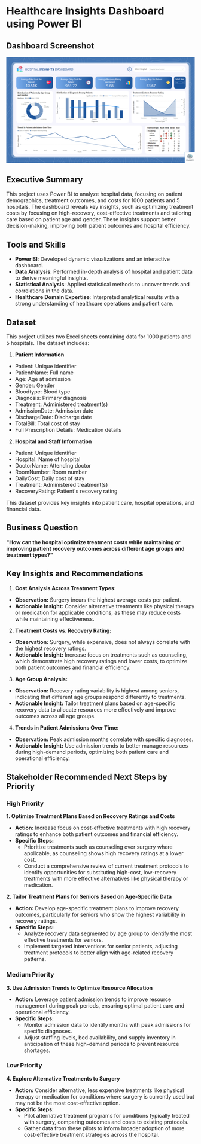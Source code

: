 # Healthcare Insights Dashboard using Power BI

## Dashboard Screenshot

![Hospital Insights Dashboard](dashboard.png)

## Executive Summary
This project uses Power BI to analyze hospital data, focusing on patient demographics, treatment outcomes, and costs for 1000 patients and 5 hospitals. The dashboard reveals key insights, such as optimizing treatment costs by focusing on high-recovery, cost-effective treatments and tailoring care based on patient age and gender. These insights support better decision-making, improving both patient outcomes and hospital efficiency.

## Tools and Skills
- **Power BI**: Developed dynamic visualizations and an interactive dashboard.
- **Data Analysis**: Performed in-depth analysis of hospital and patient data to derive meaningful insights.
- **Statistical Analysis**: Applied statistical methods to uncover trends and correlations in the data.
- **Healthcare Domain Expertise**: Interpreted analytical results with a strong understanding of healthcare operations and patient care.

## Dataset
This project utilizes two Excel sheets containing data for 1000 patients and 5 hospitals. The dataset includes:

1. **Patient Information**
- Patient: Unique identifier
- PatientName: Full name
- Age: Age at admission
- Gender: Gender
- Bloodtype: Blood type
- Diagnosis: Primary diagnosis
- Treatment: Administered treatment(s)
- AdmissionDate: Admission date
- DischargeDate: Discharge date
- TotalBill: Total cost of stay
- Full Prescription Details: Medication details
2. **Hospital and Staff Information**
- Patient: Unique identifier
- Hospital: Name of hospital
- DoctorName: Attending doctor
- RoomNumber: Room number
- DailyCost: Daily cost of stay
- Treatment: Administered treatment(s)
- RecoveryRating: Patient's recovery rating

This dataset provides key insights into patient care, hospital operations, and financial data.

## Business Question
**"How can the hospital optimize treatment costs while maintaining or improving patient recovery outcomes across different age groups and treatment types?"**

## Key Insights and Recommendations
1. **Cost Analysis Across Treatment Types:**
- **Observation:** Surgery incurs the highest average costs per patient.
- **Actionable Insight:** Consider alternative treatments like physical therapy or medication for applicable conditions, as these may reduce costs while maintaining effectiveness.

2. **Treatment Costs vs. Recovery Rating:**
- **Observation:** Surgery, while expensive, does not always correlate with the highest recovery ratings.
- **Actionable Insight:** Increase focus on treatments such as counseling, which demonstrate high recovery ratings and lower costs, to optimize both patient outcomes and financial efficiency.

3. **Age Group Analysis:**
- **Observation:** Recovery rating variability is highest among seniors, indicating that different age groups respond differently to treatments.
- **Actionable Insight:** Tailor treatment plans based on age-specific recovery data to allocate resources more effectively and improve outcomes across all age groups.

4. **Trends in Patient Admissions Over Time:**
- **Observation:** Peak admission months correlate with specific diagnoses.
- **Actionable Insight:** Use admission trends to better manage resources during high-demand periods, optimizing both patient care and operational efficiency.

## Stakeholder Recommended Next Steps by Priority

### High Priority

**1. Optimize Treatment Plans Based on Recovery Ratings and Costs**
- **Action:** Increase focus on cost-effective treatments with high recovery ratings to enhance both patient outcomes and financial efficiency.
- **Specific Steps:**
  - Prioritize treatments such as counseling over surgery where applicable, as counseling shows high recovery ratings at a lower cost.
  - Conduct a comprehensive review of current treatment protocols to identify opportunities for substituting high-cost, low-recovery treatments with more effective alternatives like physical therapy or medication.

**2. Tailor Treatment Plans for Seniors Based on Age-Specific Data**
- **Action:** Develop age-specific treatment plans to improve recovery outcomes, particularly for seniors who show the highest variability in recovery ratings.
- **Specific Steps:**
  - Analyze recovery data segmented by age group to identify the most effective treatments for seniors.
  - Implement targeted interventions for senior patients, adjusting treatment protocols to better align with age-related recovery patterns.

### Medium Priority

**3. Use Admission Trends to Optimize Resource Allocation**
- **Action:** Leverage patient admission trends to improve resource management during peak periods, ensuring optimal patient care and operational efficiency.
- **Specific Steps:**
  - Monitor admission data to identify months with peak admissions for specific diagnoses.
  - Adjust staffing levels, bed availability, and supply inventory in anticipation of these high-demand periods to prevent resource shortages.

### Low Priority

**4. Explore Alternative Treatments to Surgery**
- **Action:** Consider alternative, less expensive treatments like physical therapy or medication for conditions where surgery is currently used but may not be the most cost-effective option.
- **Specific Steps:**
  - Pilot alternative treatment programs for conditions typically treated with surgery, comparing outcomes and costs to existing protocols.
  - Gather data from these pilots to inform broader adoption of more cost-effective treatment strategies across the hospital.
